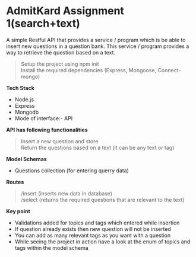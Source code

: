 # AdmitKard Assignment 1(search+text)
A simple Restful API that provides a service / program which is be able to insert new questions in a question bank. This service / program  provides a way to retrieve the question based on a text.
 

> Setup the project using npm init<br />
> Install the required dependencies (Express, Mongoose, Connect-mongo)


**Tech Stack**
- Node.js<br />
- Express <br/>
- Mongodb <br/>
- Mode of interface:- API

**API has following functionalities**

> Insert a new question and store<br />
> Return the questions based on a text (it can be any text or tag) <br />

**Model Schemas**

- Questions collection (for entering querry data)

**Routes**

> /insert (inserts new data in database)<br />
> /select (returns the required questions that are relevant to the text)<br />

**Key point**
- Validations added for topics and tags which entered while insertion<br />
- If question already exists then new question will not be inserted <br />
- You can add as many relevant tags as you want with a question<br/>
- While seeing the project in action have a look at the enum of topics and tags within the model schema<br/>





